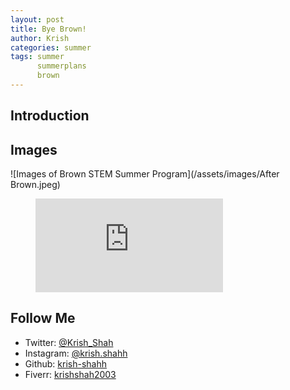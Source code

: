 ```yaml
---
layout: post
title: Bye Brown!
author: Krish
categories: summer
tags: summer
      summerplans
      brown
---
```

## Introduction

## Images
![Images of Brown STEM Summer Program](/assets/images/After Brown.jpeg)

<figure class="video_container">
  <iframe src="https://www.youtube.com/embed/F1Dr385T6uI" frameborder="0" allowfullscreen="true"> </iframe>
</figure>

## Follow Me
* Twitter: [@Krish_Shah](https://twitter.com/Krish_Shahh)
* Instagram: [@krish.shahh](https://www.instagram.com/krish.shahh/)
* Github: [krish-shahh](https://github.com/krish-shahh)
* Fiverr: [krishshah2003](https://www.fiverr.com/krishshah2003)
